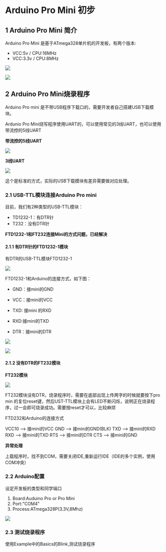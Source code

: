# Arduino Pro Mini 初步

## 1 Arduino Pro Mini 简介

Arduino Pro Mini 是基于ATmega328单片机的开发板，有两个版本:

* VCC:5v / CPU:16MHz
* VCC:3.3v / CPU:8MHz


![](img/ArduinoProMini/ArduinoProMini.jpg)

![](img/ArduinoProMini/ArduinoProMini-pins.jpg)

## 2 Arduino Pro Mini烧录程序

Arduino Pro mini 是不带USB程序下载口的，需要开发者自己搭建USB下载模块。

Ardunio Pro Mini烧写程序使用UART的，可以使用常见的3线UART，也可以使用带流控的5线UART

**带流控的5线UART**

![](img/ArduinoProMini/5wire.jpg)

**3线UART**

![](img/ArduinoProMini/3wire.png)

这个是标准的方式，实际的USB下载模块有差异需要做对应处理。

### 2.1 USB-TTL模块连接Arduino Pro mini

目前，我们有2种类型的USB-TTL模块：

* TD1232-1：有DTR针
* T232：没有DTR针

**FTD1232-1和FT232连接Mini的方式问题，已经解决**

#### 2.1.1 有DTR针的FTD1232-1模块

有DTR的USB-TTL模块FTD1232-1

![](img/ArduinoProMini/FTD1231-1.jpg)

FTD1232-1和Arduino的连接方式，如下图：

* GND：接mini的GND

* VCC：接mini的VCC

* TXD: 接mini 的RXD

* RXD:接mini的TXD

* DTR：接mini的DTR

![](img/ArduinoProMini/usb_ttl_arduinopromini.png)

![](img/ArduinoProMini/usb_ttl_arduinopromini_real.png)


#### 2.1.2 没有DTR的FT232模块

**FT232模块**

![](img/ArduinoProMini/FT232.jpg)

FT232模块没有DTR，烧录程序时，需要在底部出现上传两字的时候就要按下pro min 的复位reset键，然后UST-TTL模块上会有LED不断闪烁，说明正在烧录程序，过一会即可烧录成功。需要按reset才可以，比较麻烦

FTD232和Arduino的连接方式

VCC10 --> 接mini的VCC
GND --> 接mini的GND(BLK)
TXD --> 接mini的RXD
RXD --> 接mini的TXD
RTS --> 接mini的DTR
CTS --> 接mini的GND

**异常处理**

上载程序时，找不到COM，需要关闭IDE,重新运行IDE（IDE的多个实例，使用COM冲突）

### 2.2 Arduino配置

设定开发板的类型和同学端口

1. Board:Auduino Pro or Pro Mini
2. Port:"COM4"
3. Process:ATmega328P(3.3V,8Mhz)

![](img/ArduinoProMini/ArduinoProMini_Type.jpg)

### 2.3 测试烧录程序

使用Example中的Basics的Blink,测试烧录程序



